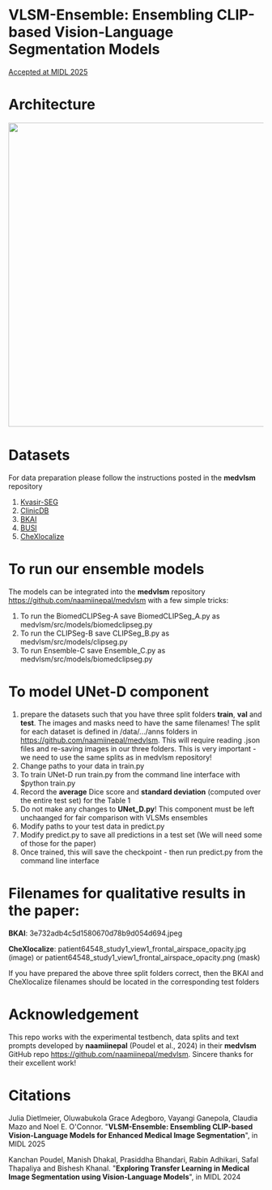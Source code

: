 # VLSM-Ensemble: Ensembling CLIP-based Vision-Language Segmentation Models
[Accepted at MIDL 2025](https://openreview.net/forum?id=IJJJT1vIdX#discussion)

# Architecture
<div align="center">
   <img src="https://github.com/user-attachments/assets/5197ebda-205d-40c8-9a97-5a918284dee3" width="600" />
</div>

# Datasets
For data preparation please follow the instructions posted in the **medvlsm** repository
1. [Kvasir-SEG](https://datasets.simula.no/kvasir-seg/)
2. [ClinicDB](https://www.kaggle.com/datasets/balraj98/cvcclinicdb)
3. [BKAI](https://www.kaggle.com/c/bkai-igh-neopolyp/data)
4. [BUSI](https://www.kaggle.com/datasets/aryashah2k/breast-ultrasound-images-dataset)
5. [CheXlocalize](https://stanfordaimi.azurewebsites.net/datasets/23c56a0d-15de-405b-87c8-99c30138950c)

# To run our ensemble models
The models can be integrated into the **medvlsm** repository https://github.com/naamiinepal/medvlsm with a few simple tricks:

1. To run the BiomedCLIPSeg-A save BiomedCLIPSeg_A.py as medvlsm/src/models/biomedclipseg.py
2. To run the CLIPSeg-B save CLIPSeg_B.py as medvlsm/src/models/clipseg.py
3. To run Ensemble-C save Ensemble_C.py as medvlsm/src/models/biomedclipseg.py 
   
# To model UNet-D component
1. prepare the datasets such that you have three split folders **train**, **val** and **test**. The images and masks need to have the same filenames! The split for each dataset is defined in /data/.../anns folders in https://github.com/naamiinepal/medvlsm. This will require reading .json files and re-saving images in our three folders. This is very important - we need to use the same splits as in medvlsm repository!
2. Change paths to your data in train.py
3. To train UNet-D run train.py from the command line interface with $python train.py
4. Record the **average** Dice score and **standard deviation** (computed over the entire test set) for the Table 1
5. Do not make any changes to **UNet_D.py**! This component must be left unchaanged for fair comparison with VLSMs ensembles
6. Modify paths to your test data in predict.py
7. Modify predict.py to save all predictions in a test set (We will need some of those for the paper)
8. Once trained, this will save the checkpoint - then run predict.py from the command line interface

# Filenames for qualitative results in the paper:
**BKAI**: 3e732adb4c5d1580670d78b9d054d694.jpeg

**CheXlocalize**: patient64548_study1_view1_frontal_airspace_opacity.jpg (image) or patient64548_study1_view1_frontal_airspace_opacity.png (mask)

If you have prepared the above three split folders correct, then the BKAI and CheXlocalize filenames should be located in the corresponding test folders

# Acknowledgement
This repo works with the experimental testbench, data splits and text prompts developed by **naamiinepal** (Poudel et al., 2024) in their **medvlsm** GitHub repo https://github.com/naamiinepal/medvlsm. Sincere thanks for their excellent work!

# Citations
Julia Dietlmeier, Oluwabukola Grace Adegboro, Vayangi Ganepola, Claudia Mazo and Noel E. O'Connor. "**VLSM-Ensemble: Ensembling CLIP-based Vision-Language
Models for Enhanced Medical Image Segmentation**", in MIDL 2025

Kanchan Poudel, Manish Dhakal, Prasiddha Bhandari, Rabin Adhikari, Safal Thapaliya and Bishesh Khanal. "**Exploring Transfer Learning in Medical Image Segmentation
using Vision-Language Models**", in MIDL 2024


